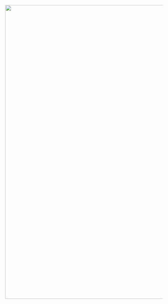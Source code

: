<a class="imgpopup" href="/sites/default/files/web_design.jpg"><img src="/sites/default/files/graphic%20design.jpg" width="940"></a>